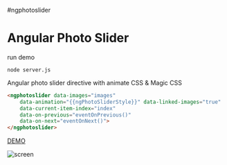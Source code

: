 #ngphotoslider

Angular Photo Slider
====================
run demo
```shell
node server.js
````
Angular photo slider  directive with animate CSS & Magic CSS

```html
<ngphotoslider data-images="images"
    data-animation="{{ngPhotoSliderStyle}}" data-linked-images="true"
    data-current-item-index="index" 
    data-on-previous="eventOnPrevious()"  
    data-on-next="eventOnNext()">
</ngphotoslider>
```

[DEMO](http://178.62.244.43:8182/)

![screen](https://raw.githubusercontent.com/btomashvili/ngphotoslider/master/assets/images/ngphotoslider.png "ngphotoslider")

